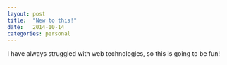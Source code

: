 ```yaml
---
layout: post
title:  "New to this!"
date:   2014-10-14
categories: personal
---
```


I have always struggled with web technologies, so this is going to be fun!